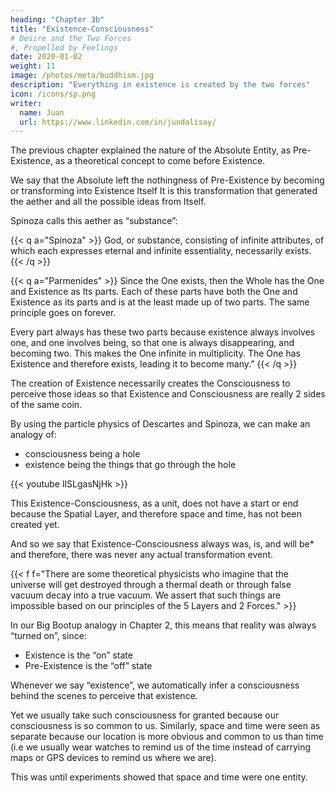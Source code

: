 ```yaml
---
heading: "Chapter 3b"
title: "Existence-Consciousness"
# Desire and the Two Forces
#, Propelled by Feelings
date: 2020-01-02
weight: 11
image: /photos/meta/buddhism.jpg
description: "Everything in existence is created by the two forces"
icon: /icons/sp.png
writer:
  name: Juan
  url: https://www.linkedin.com/in/jundalisay/
---
```



The previous chapter explained the nature of the Absolute Entity, as Pre-Existence, as a theoretical concept to come before Existence.

We say that the Absolute left the nothingness of Pre-Existence by becoming or transforming into Existence Itself  It is this transformation that generated the aether and all the possible ideas from Itself. 

Spinoza calls this aether as “substance”:

{{< q a="Spinoza" >}}
God, or substance, consisting of infinite attributes, of which each expresses eternal and infinite essentiality,
necessarily exists.
{{< /q >}}


{{< q a="Parmenides" >}}
Since the One exists, then the Whole has the One and Existence as Its parts. Each of these parts have both the
One and Existence as its parts and is at the least made up of two parts. The same principle goes on forever.

Every part always has these two parts because existence always involves one, and one involves being, so that one is always disappearing, and becoming two. This makes the One infinite in multiplicity. The One has Existence and therefore exists, leading it to become many.”
{{< /q >}}


The creation of Existence necessarily creates the Consciousness to perceive those ideas so that Existence and Consciousness are really 2 sides of the same coin.

By using the particle physics of Descartes and Spinoza, we can make an analogy of:
- consciousness being a hole
- existence being the things that go through the hole  

{{< youtube lISLgasNjHk >}}



This Existence-Consciousness, as a unit, does not have a start or end because the Spatial Layer, and therefore space and time, has not been created yet. 

And so we say that Existence-Consciousness always was, is, and will be* and therefore, there was never any actual transformation event.

{{< f f="There are some theoretical physicists who imagine that the universe will get destroyed through a thermal death or through false vacuum decay into a true vacuum. We assert that such things are impossible based on our principles of the 5 Layers and 2 Forces." >}}


In our Big Bootup analogy in Chapter 2, this means that reality was always “turned on”, since:
- Existence is the “on” state
- Pre-Existence is the “off” state

Whenever we say “existence”, we automatically infer a consciousness behind the scenes to perceive that existence. 

Yet we usually take such consciousness for granted because our consciousness is so common to us. Similarly, space and time were seen as separate because our location is more obvious and common to us than time (i.e we usually wear watches to remind us of the time instead of carrying maps or GPS devices to remind us where we are). 

This was until experiments showed that space and time were one entity.